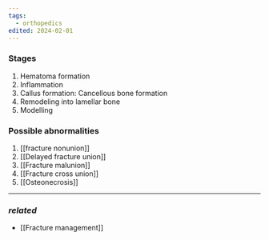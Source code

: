 ```yaml
---
tags:
  - orthopedics
edited: 2024-02-01
---
```

### Stages
1. Hematoma formation
2. Inflammation
3. Callus formation: Cancellous bone formation
4. Remodeling into lamellar bone
5. Modelling

### Possible abnormalities
1. [[fracture nonunion]]
2. [[Delayed fracture union]] 
3. [[Fracture malunion]]
4. [[Fracture cross union]]
5. [[Osteonecrosis]] 
---
### *related*
- [[Fracture management]]  